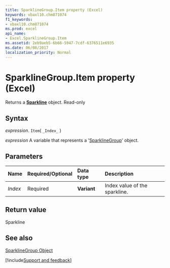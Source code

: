 ```yaml
---
title: SparklineGroup.Item property (Excel)
keywords: vbaxl10.chm871074
f1_keywords:
- vbaxl10.chm871074
ms.prod: excel
api_name:
- Excel.SparklineGroup.Item
ms.assetid: 2eb9aeb5-6b66-5947-7cdf-6376511e6935
ms.date: 06/08/2017
localization_priority: Normal
---
```



# SparklineGroup.Item property (Excel)

Returns a  **[Sparkline](Excel.Sparkline.md)** object. Read-only


## Syntax

_expression_. `Item`( `_Index_` )

_expression_ A variable that represents a '[SparklineGroup](Excel.SparklineGroup.md)' object.


## Parameters



|Name|Required/Optional|Data type|Description|
|:-----|:-----|:-----|:-----|
| _Index_|Required| **Variant**|Index value of the sparkline.|

## Return value

Sparkline


## See also


[SparklineGroup Object](Excel.SparklineGroup.md)

[!include[Support and feedback](~/includes/feedback-boilerplate.md)]